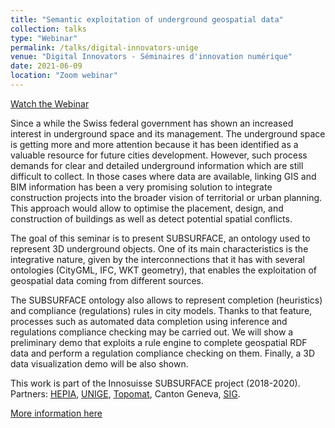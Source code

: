 ```yaml
---
title: "Semantic exploitation of underground geospatial data"
collection: talks
type: "Webinar"
permalink: /talks/digital-innovators-unige
venue: "Digital Innovators - Séminaires d'innovation numérique"
date: 2021-06-09
location: "Zoom webinar"
---
```


[Watch the Webinar](https://mediaserver.unige.ch/play/151625)

Since a while the Swiss federal government has shown an increased interest in underground space and its management. The underground space is getting more and more attention because it has been identified as a valuable resource for future cities development. However, such process demands for clear and detailed underground information which are still difficult to collect.
In those cases where data are available, linking GIS and BIM information has been a very promising solution to integrate construction projects into the broader vision of territorial or urban planning. This approach would allow to optimise the placement, design, and construction of buildings as well as detect potential spatial conflicts.

The goal of this seminar is to present SUBSURFACE, an ontology used to represent 3D underground objects. One of its main characteristics is the integrative nature, given by the interconnections that it has with several ontologies (CityGML, IFC, WKT geometry), that enables the exploitation of geospatial data coming from different sources.

The SUBSURFACE ontology also allows to represent completion (heuristics) and compliance (regulations) rules in city models. Thanks to that feature, processes such as automated data completion using inference and regulations compliance checking may be carried out. We will show a preliminary demo that exploits a rule engine to complete geospatial RDF data and perform a regulation compliance checking on them. Finally, a 3D data visualization demo will be also shown.

This work is part of the Innosuisse SUBSURFACE project (2018-2020). Partners: [HEPIA](https://www.hesge.ch/hepia/), [UNIGE](https://www.unige.ch/), [Topomat](https://www.topomat.ch/), Canton Geneva, [SIG](https://ww2.sig-ge.ch/).

[More information here](https://cui.unige.ch/fr/pin/digital-innovators/di20210609/)
